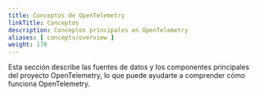 ```yaml
---
title: Conceptos de OpenTelemetry
linkTitle: Conceptos
description: Conceptos principales en OpenTelemetry
aliases: [ concepts/overview ]
weight: 170
---
```


Esta sección describe las fuentes de datos y los componentes principales del
proyecto OpenTelemetry, lo que puede ayudarte a comprender cómo funciona
OpenTelemetry.
